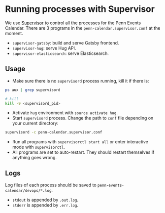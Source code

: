# Running processes with Supervisor

We use [Supervisor](http://supervisord.org/index.html) to control all the processes for the Penn Events Calendar. There are 3 programs in the `penn-calendar.supervisor.conf` at the moment.

- `supervisor-gatsby`: build and serve Gatsby frontend.
- `supervisor-hug`: serve Hug API.
- `supervisor-elasticsearch`: serve Elasticsearch.

## Usage

- Make sure there is no `supervisord` process running, kill it if there is:

```sh
ps aux | grep supervisord

# kill
kill -9 <supervisord_pid>
```

- Activate `hug` environment with `source activate hug`.
- Start `supervisord` process. Change the path to `conf` file depending on your current directory:

```sh
supervisord -c penn-calendar.supervisor.conf
```

- Run all programs with `supervisorctl start all` or enter interactive mode with `supervisorctl`.
- All programs are set to auto-restart. They should restart themselves if anything goes wrong.

## Logs

Log files of each process should be saved to `penn-events-calendar/devops/*.log`.

- `stdout` is appended by `.out.log`.
- `stderr` is appended by `.err.log`.
